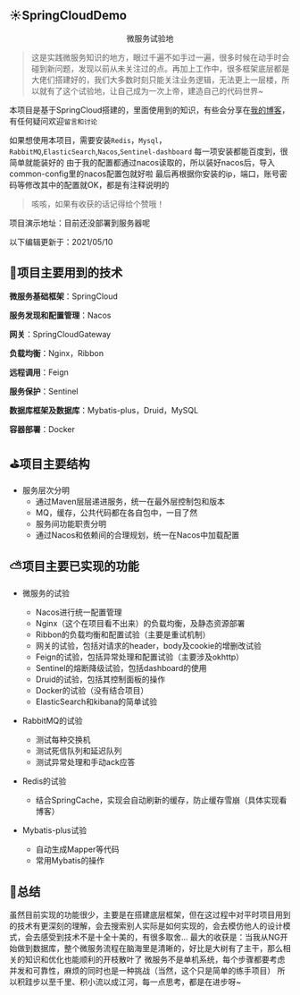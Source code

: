 ## :sunny:SpringCloudDemo

<p align='center'>微服务试验地</p>

>这是实践微服务知识的地方，眼过千遍不如手过一遍，很多时候在动手时会碰到新问题，发现以前从未关注过的点。再加上工作中，很多框架底层都是大佬们搭建好的，我们大多数时刻只能关注业务逻辑，无法更上一层楼，所以就有了这个试验地，让自己成为一次上帝，建造自己的代码世界~

本项目是基于SpringCloud搭建的，里面使用到的知识，有些会分享在<a href='https://www.cnblogs.com/top-housekeeper/'>我的博客</a>，有任何疑问欢迎`留言和讨论`

如果想使用本项目，需要安装`Redis`，`Mysql`，`RabbitMQ`,`ElasticSearch`,`Nacos`,`Sentinel-dashboard`
每一项安装都能百度到，很简单就能装好的
由于我的配置都通过nacos读取的，所以装好nacos后，导入common-config里的nacos配置包就好啦
最后再根据你安装的ip，端口，账号密码等修改其中的配置就OK，都是有注释说明的

>咳咳，如果有收获的话记得给个赞哦！

项目演示地址：目前还没部署到服务器呢

以下编辑更新于：2021/05/10

## :loudspeaker:项目主要用到的技术

**微服务基础框架**：SpringCloud

**服务发现和配置管理**：Nacos

**网关**：SpringCloudGateway

**负载均衡**：Nginx，Ribbon

**远程调用**：Feign

**服务保护**：Sentinel

**数据库框架及数据库**：Mybatis-plus，Druid，MySQL

**容器部署**：Docker

## :golf:项目主要结构

* 服务层次分明
    * 通过Maven层层递进服务，统一在最外层控制包和版本
    * MQ，缓存，公共代码都在各自包中，一目了然
    * 服务间功能职责分明
    * 通过Nacos和依赖间的合理规划，统一在Nacos中加载配置

## :partly_sunny:项目主要已实现的功能

* 微服务的试验
    * Nacos进行统一配置管理
    * Nginx（这个在项目看不出来）的负载均衡，及静态资源部署
    * Ribbon的负载均衡和配置试验（主要是重试机制）
    * 网关的试验，包括对请求的header，body及cookie的增删改试验
    * Feign的试验，包括异常处理和配置试验（主要涉及okhttp）
    * Sentinel的熔断降级试验，包括dashboard的使用
    * Druid的试验，包括其控制面板的操作
    * Docker的试验（没有结合项目）
    * ElasticSearch和kibana的简单试验
    

* RabbitMQ的试验
    * 测试每种交换机
    * 测试死信队列和延迟队列
    * 测试异常处理和手动ack应答
    

* Redis的试验
    * 结合SpringCache，实现会自动刷新的缓存，防止缓存雪崩（具体实现看博客）


* Mybatis-plus试验
    * 自动生成Mapper等代码
    * 常用Mybatis的操作
    
## :rainbow:总结

虽然目前实现的功能很少，主要是在搭建底层框架，但在这过程中对平时项目用到的技术有更深刻的理解，会去搜索别人实际是如何实现的，会去模仿他人的设计模式，会去感受到技术不是十全十美的，有很多取舍...
最大的收获是：当我从NG开始做到数据库，整个微服务流程在脑海里是清晰的，好比是大树有了主干，那么相关的知识和优化也能顺利的开枝散叶了
微服务不是单机系统，每个步骤都要考虑并发和可靠性，麻烦的同时也是一种挑战（当然，这个只是简单的练手项目）
所以积跬步以至千里、积小流以成江河，每一点思考，都是在进步呀~
